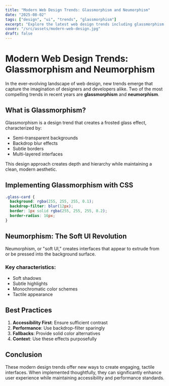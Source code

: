 ```yaml
---
title: "Modern Web Design Trends: Glassmorphism and Neumorphism"
date: "2025-08-02"
tags: ["design", "ui", "trends", "glassmorphism"]
excerpt: "Explore the latest web design trends including glassmorphism effects, neumorphic interfaces, and how they create engaging user experiences."
cover: "/src/assets/modern-web-design.jpg"
draft: false
---
```


# Modern Web Design Trends: Glassmorphism and Neumorphism

In the ever-evolving landscape of web design, new trends emerge that capture the imagination of designers and developers alike. Two of the most compelling trends in recent years are **glassmorphism** and **neumorphism**.

## What is Glassmorphism?

Glassmorphism is a design trend that creates a frosted glass effect, characterized by:

- Semi-transparent backgrounds
- Backdrop blur effects  
- Subtle borders
- Multi-layered interfaces

This design approach creates depth and hierarchy while maintaining a clean, modern aesthetic.

## Implementing Glassmorphism with CSS

```css
.glass-card {
  background: rgba(255, 255, 255, 0.1);
  backdrop-filter: blur(12px);
  border: 1px solid rgba(255, 255, 255, 0.2);
  border-radius: 16px;
}
```

## Neumorphism: The Soft UI Revolution

Neumorphism, or "soft UI," creates interfaces that appear to extrude from or be pressed into the background surface.

### Key characteristics:
- Soft shadows
- Subtle highlights
- Monochromatic color schemes
- Tactile appearance

## Best Practices

1. **Accessibility First**: Ensure sufficient contrast
2. **Performance**: Use backdrop-filter sparingly
3. **Fallbacks**: Provide solid color alternatives
4. **Context**: Use these effects purposefully

## Conclusion

These modern design trends offer new ways to create engaging, tactile interfaces. When implemented thoughtfully, they can significantly enhance user experience while maintaining accessibility and performance standards.